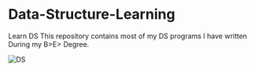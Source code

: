 # Data-Structure-Learning
Learn DS
This repository contains most of my DS programs I have written During my B>E> Degree.

<img src="https://static.javatpoint.com/ds/images/ds-introduction.png" alt="DS">
